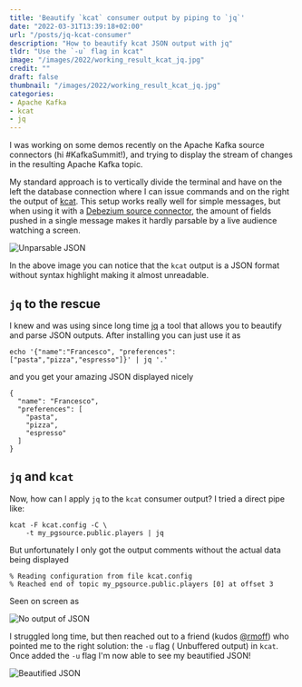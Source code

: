 ```yaml
---
title: 'Beautify `kcat` consumer output by piping to `jq`'
date: "2022-03-31T13:39:18+02:00"
url: "/posts/jq-kcat-consumer"
description: "How to beautify kcat JSON output with jq"
tldr: "Use the `-u` flag in kcat"
image: "/images/2022/working_result_kcat_jq.jpg"
credit: ""
draft: false
thumbnail: "/images/2022/working_result_kcat_jq.jpg"
categories:
- Apache Kafka
- kcat
- jq
---
```


I was working on some demos recently on the Apache Kafka source connectors (hi #KafkaSummit!), and trying to display the stream of changes in the resulting Apache Kafka topic.

<!--more-->

My standard approach is to vertically divide the terminal and have on the left the database connection where I can issue commands and on the right the output of [kcat](https://docs.confluent.io/platform/current/app-development/kafkacat-usage.html). This setup works really well for simple messages, but when using it with a [Debezium source connector](https://developer.aiven.io/docs/products/kafka/kafka-connect/howto/debezium-source-connector-pg.html), the amount of fields pushed in a single message makes it hardly parsable by a live audience watching a screen.

![Unparsable JSON](/images/2022/unparsable_json.jpg)

In the above image you can notice that the `kcat` output is a JSON format without syntax highlight making it almost unreadable. 

## `jq` to the rescue

I knew and was using since long time [jq](https://stedolan.github.io/jq/) a tool that allows you to beautify and parse JSON outputs. After installing you can just use it as

```
echo '{"name":"Francesco", "preferences":["pasta","pizza","espresso"]}' | jq '.'
```

and you get your amazing JSON displayed nicely

```
{
  "name": "Francesco",
  "preferences": [
    "pasta",
    "pizza",
    "espresso"
  ]
}
```

## `jq` and `kcat`

Now, how can I apply `jq` to the `kcat` consumer output? I tried a direct pipe like:

```
kcat -F kcat.config -C \
    -t my_pgsource.public.players | jq 
```

But unfortunately I only got the output comments without the actual data being displayed

```
% Reading configuration from file kcat.config
% Reached end of topic my_pgsource.public.players [0] at offset 3
```

Seen on screen as

![No output of JSON](/images/2022/no_json_kcat.jpg)

I struggled long time, but then reached out to a friend (kudos [@rmoff](https://twitter.com/rmoff)) who pointed me to the right solution: the `-u` flag (                 Unbuffered output) in `kcat`. Once added the `-u` flag I'm now able to see my beautified JSON!

![Beautified JSON](/images/2022/working_kcat_beauty_json.gif)
